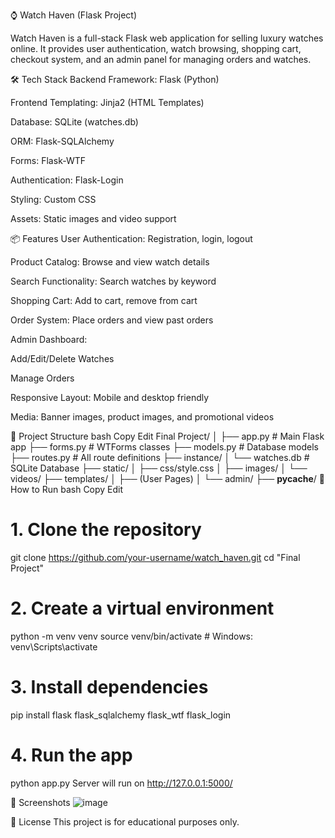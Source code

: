 ⌚ Watch Haven (Flask Project)

Watch Haven is a full-stack Flask web application for selling luxury watches online.
It provides user authentication, watch browsing, shopping cart, checkout system, and an admin panel for managing orders and watches.

🛠 Tech Stack
Backend Framework: Flask (Python)

Frontend Templating: Jinja2 (HTML Templates)

Database: SQLite (watches.db)

ORM: Flask-SQLAlchemy

Forms: Flask-WTF

Authentication: Flask-Login

Styling: Custom CSS

Assets: Static images and video support

📦 Features
User Authentication: Registration, login, logout

Product Catalog: Browse and view watch details

Search Functionality: Search watches by keyword

Shopping Cart: Add to cart, remove from cart

Order System: Place orders and view past orders

Admin Dashboard:

Add/Edit/Delete Watches

Manage Orders

Responsive Layout: Mobile and desktop friendly

Media: Banner images, product images, and promotional videos

📁 Project Structure
bash
Copy
Edit
Final Project/
│
├── app.py            # Main Flask app
├── forms.py          # WTForms classes
├── models.py         # Database models
├── routes.py         # All route definitions
├── instance/
│   └── watches.db    # SQLite Database
├── static/
│   ├── css/style.css
│   ├── images/
│   └── videos/
├── templates/
│   ├── (User Pages)
│   └── admin/
├── __pycache__/
🚀 How to Run
bash
Copy
Edit
# 1. Clone the repository
git clone https://github.com/your-username/watch_haven.git
cd "Final Project"

# 2. Create a virtual environment
python -m venv venv
source venv/bin/activate  # Windows: venv\Scripts\activate

# 3. Install dependencies
pip install flask flask_sqlalchemy flask_wtf flask_login

# 4. Run the app
python app.py
Server will run on http://127.0.0.1:5000/

📸 Screenshots
![image](https://github.com/user-attachments/assets/f3c40371-2f82-4087-9af3-161d752e16dc)


📜 License
This project is for educational purposes only.


